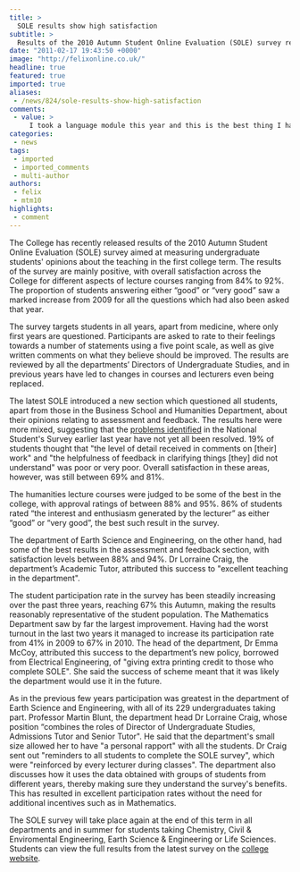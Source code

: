 ```yaml
---
title: >
  SOLE results show high satisfaction
subtitle: >
  Results of the 2010 Autumn Student Online Evaluation (SOLE) survey released
date: "2011-02-17 19:43:50 +0000"
image: "http://felixonline.co.uk/"
headline: true
featured: true
imported: true
aliases:
 - /news/824/sole-results-show-high-satisfaction
comments:
 - value: >
     I took a language module this year and this is the best thing I have done for my brain. <br> <br>http://www.independent.co.uk/news/science/speaking-a-second-language-can-delay-dementia-onset-for-years-2219280.html
categories:
 - news
tags:
 - imported
 - imported_comments
 - multi-author
authors:
 - felix
 - mtm10
highlights:
 - comment
---
```


The College has recently released results of the 2010 Autumn Student Online Evaluation (SOLE) survey aimed at measuring undergraduate students' opinions about the teaching in the first college term. The results of the survey are mainly positive, with overall satisfaction across the College for different aspects of lecture courses ranging from 84% to 92%. The proportion of students answering either “good” or “very good” saw a marked increase from 2009 for all the questions which had also been asked that year.

The survey targets students in all years, apart from medicine, where only first years are questioned. Participants are asked to rate to their feelings towards a number of statements using a five point scale, as well as give written comments on what they believe should be improved. The results are reviewed by all the departments’ Directors of Undergraduate Studies, and in previous years have led to changes in courses and lecturers even being replaced.

The latest SOLE introduced a new section which questioned all students, apart from those in the Business School and Humanities Department, about their opinions relating to assessment and feedback. The results here were more mixed, suggesting that the [problems identified](http://www.felixonline.co.uk/?article=174) in the National Student's Survey earlier last year have not yet all been resolved. 19% of students thought that "the level of detail received in comments on [their] work" and "the helpfulness of feedback in clarifying things [they] did not understand" was poor or very poor. Overall satisfaction in these areas, however, was still between 69% and 81%.

The humanities lecture courses were judged to be some of the best in the college, with approval ratings of between 88% and 95%. 86% of students rated “the interest and enthusiasm generated by the lecturer” as either “good” or “very good”, the best such result in the survey.

The department of Earth Science and Engineering, on the other hand, had some of the best results in the assessment and feedback section, with satisfaction levels between 88% and 94%. Dr Lorraine Craig, the department’s Academic Tutor, attributed this success to "excellent teaching in the department".

The student participation rate in the survey has been steadily increasing over the past three years, reaching 67% this Autumn, making the results reasonably representative of the student population. The Mathematics Department saw by far the largest improvement. Having had the worst turnout in the last two years it managed to increase its participation rate from 41% in 2009 to 67% in 2010. The head of the department, Dr Emma McCoy, attributed this success to the department’s new policy, borrowed from Electrical Engineering, of "giving extra printing credit to those who complete SOLE". She said the success of scheme meant that it was likely the department would use it in the future.

As in the previous few years participation was greatest in the department of Earth Science and Engineering, with all of its 229 undergraduates taking part. Professor Martin Blunt, the department head Dr Lorraine Craig, whose position “combines the roles of Director of Undergraduate Studies, Admissions Tutor and Senior Tutor". He said that the department's small size allowed her to have "a personal rapport" with all the students. Dr Craig sent out "reminders to all students to complete the SOLE survey", which were "reinforced by every lecturer during classes". The department also discusses how it uses the data obtained with groups of students from different years, thereby making sure they understand the survey's benefits. This has resulted in excellent participation rates without the need for additional incentives such as in Mathematics.

The SOLE survey will take place again at the end of this term in all departments and in summer for students taking Chemistry, Civil & Enviromental Engineering, Earth Science & Engineering or Life Sciences. Students can view the full results from the latest survey on the [college website](https://wwwb.imperial.ac.uk/SOLE/secure/login.aspx?ReturnUrl=%2fSOLE%2fsecure%2fdefault.aspx).

